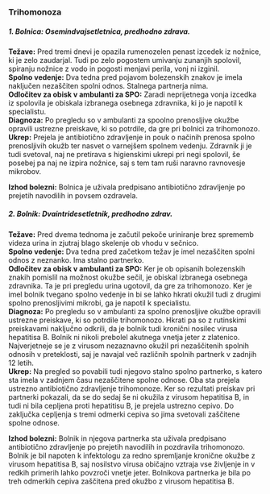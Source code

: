 ### Trihomonoza

##### **1. Bolnica:** Osemindvajsetletnica, predhodno zdrava.

**Težave:** Pred tremi dnevi je opazila rumenozelen penast izcedek iz nožnice, ki je zelo zaudarjal. Tudi po zelo pogostem umivanju zunanjih spolovil, spiranju nožnice z vodo in pogosti menjavi perila, vonj ni izginil.  
**Spolno vedenje:** Dva tedna pred pojavom bolezenskih znakov je imela naključen nezaščiten spolni odnos. Stalnega partnerja nima.  
**Odločitev za  obisk v ambulanti za SPO:** Zaradi neprijetnega vonja izcedka iz spolovila je obiskala izbranega osebnega zdravnika, ki jo je napotil k specialistu.  
**Diagnoza:** Po pregledu so v ambulanti za spoolno prenosljive okužbe opravili ustrezne preiskave, ki so potrdile, da gre pri bolnici za trihomonozo.  
**Ukrep:** Prejela je antibiotično zdravljenje in pouk o načinih prenosa spolno prenosljivih okužb ter nasvet o varnejšem spolnem vedenju. Zdravnik ji je tudi svetoval, naj ne pretirava s higienskimi ukrepi pri negi spolovil, še posebej pa naj ne izpira nožnice, saj s tem tam ruši naravno ravnovesje mikrobov.  

**Izhod bolezni:** Bolnica je uživala predpisano antibiotično zdravljenje po prejetih navodilih in povsem ozdravela.

##### **2. Bolnik:** Dvaintridesetletnik, predhodno zdrav.

**Težave:** Pred dvema tednoma je začutil pekoče uriniranje brez sprememb videza urina in zjutraj blago skelenje ob vhodu v sečnico.  
**Spolno vedenje:** Dva tedna pred začetkom težav je imel nezaščiten spolni odnos z neznanko. Ima stalno partnerko.  
**Odločitev za  obisk v ambulanti za SPO:** Ker je ob opisanih bolezenskih znakih pomislil na možnost okužbe sečil, je obiskal izbranega osebnega zdravnika. Ta je pri pregledu urina ugotovil, da gre za trihomonozo. Ker je imel bolnik tvegano spolno vedenje in bi se lahko hkrati okužil tudi z drugimi spolno prenosljivimi mikrobi, ga je napotil k specialistu.  
**Diagnoza:** Po pregledu so v ambulanti za spolno prenosljive okužbe opravili ustrezne preiskave, ki so potrdile trihomonozo. Hkrati pa so z rutinskimi preiskavami naključno odkrili, da je bolnik tudi kronični nosilec virusa hepatitisa B. Bolnik ni nikoli prebolel akutnega vnetja jeter z zlatenico. Najverjetneje se je z virusom nezaznavno okužil pri nezaščitenih spolnih odnosih v preteklosti, saj je navajal več različnih spolnih partnerk v zadnjih 12 letih.  
**Ukrep:** Na pregled so povabili tudi njegovo stalno spolno partnerko, s katero sta imela v zadnjem času nezaščitene spolne odnose. Oba sta prejela ustrezno antibiotično zdravljenje trihomonoze. Ker so rezultati preiskav pri partnerki pokazali, da se do sedaj še ni okužila z virusom hepatitisa B, in tudi ni bila cepljena proti hepatitisu B, je prejela ustrezno cepivo. Do zaključka cepljenja s tremi odmerki cepiva so jima svetovali zaščitene spolne odnose.  

**Izhod bolezni:** Bolnik in njegova partnerka sta uživala predpisano antibiotično zdravljenje po prejetih navodilih in pozdravila trihomonozo. Bolnik je bil napoten k infektologu za redno spremljanje kronične okužbe z virusom hepatitisa B, saj nosilstvo virusa običajno vztraja vse življenje in v redkih primerih lahko povzroči vnetje jeter. Bolnikova partnerka je bila po treh odmerkih cepiva zaščitena pred okužbo z virusom hepatitisa B.  
